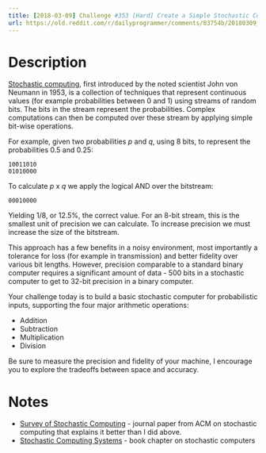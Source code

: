 ```yaml
---
title: [2018-03-09] Challenge #353 [Hard] Create a Simple Stochastic Computing Machine
url: https://old.reddit.com/r/dailyprogrammer/comments/83754b/20180309_challenge_353_hard_create_a_simple/
---
```


# Description

[Stochastic computing](https://en.wikipedia.org/wiki/Stochastic_computing), first introduced by the noted scientist John von Neumann in 1953, is a collection of techniques that represent continuous values (for example probabilities between 0 and 1) using streams of random bits. The bits in the stream represent the probabilities. Complex computations can then be computed over these stream by applying simple bit-wise operations.

For example, given two probabilities _p_ and _q_, using 8 bits, to represent the probabilities 0.5 and 0.25:

    10011010
    01010000

To calculate _p_ x _q_ we apply the logical AND over the bitstream:

    00010000

Yielding 1/8, or 12.5%, the correct value. For an 8-bit stream, this is the smallest unit of precision we can calculate. To increase precision we must increase the size of the bitstream. 

This approach has a few benefits in a noisy environment, most importantly a tolerance for loss (for example in transmission) and better fidelity over various bit lengths. However, precision comparable to a standard binary computer requires a significant amount of data - 500 bits in a stochastic computer to get to 32-bit precision in a binary computer. 

Your challenge today is to build a basic stochastic computer for probabilistic inputs, supporting the four major arithmetic operations:

* Addition
* Subtraction
* Multiplication
* Division

Be sure to measure the precision and fidelity of your machine, I encourage you to explore the tradeoffs between space and accuracy. 

# Notes

* [Survey of Stochastic Computing](https://homes.cs.washington.edu/~armin/ACM_TECS_2013.pdf) - journal paper from ACM on stochastic computing that explains it better than I did above.
* [Stochastic Computing Systems](https://pages.cpsc.ucalgary.ca/~gaines/reports/COMP/SCS69/SCS69.pdf) - book chapter on stochastic computers